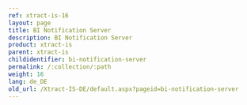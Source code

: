 ```yaml
---
ref: xtract-is-16
layout: page
title: BI Notification Server
description: BI Notification Server
product: xtract-is
parent: xtract-is
childidentifier: bi-notification-server
permalink: /:collection/:path
weight: 16
lang: de_DE
old_url: /Xtract-IS-DE/default.aspx?pageid=bi-notification-server
---
```

